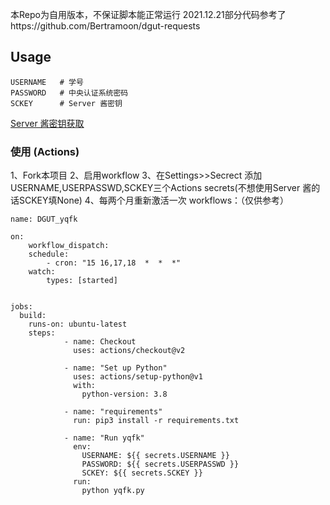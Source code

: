本Repo为自用版本，不保证脚本能正常运行
2021.12.21部分代码参考了https://github.com/Bertramoon/dgut-requests
## Usage

```
USERNAME   # 学号
PASSWORD   # 中央认证系统密码
SCKEY      # Server 酱密钥
```

[Server 酱密钥获取](http://sct.ftqq.com/)


### 使用 (Actions) 
1、Fork本项目
2、启用workflow
3、在Settings>>Secrect 添加USERNAME,USERPASSWD,SCKEY三个Actions secrets(不想使用Server 酱的话SCKEY填None)
4、每两个月重新激活一次
workflows：（仅供参考）

```shell script
name: DGUT_yqfk

on:
    workflow_dispatch:
    schedule:
        - cron: "15 16,17,18  *  *  *"
    watch:
        types: [started]


jobs:
  build:
    runs-on: ubuntu-latest
    steps:
            - name: Checkout
              uses: actions/checkout@v2
        
            - name: "Set up Python"
              uses: actions/setup-python@v1
              with:
                python-version: 3.8

            - name: "requirements"
              run: pip3 install -r requirements.txt

            - name: "Run yqfk"
              env:
                USERNAME: ${{ secrets.USERNAME }}
                PASSWORD: ${{ secrets.USERPASSWD }}
                SCKEY: ${{ secrets.SCKEY }}
              run: 
                python yqfk.py
```
